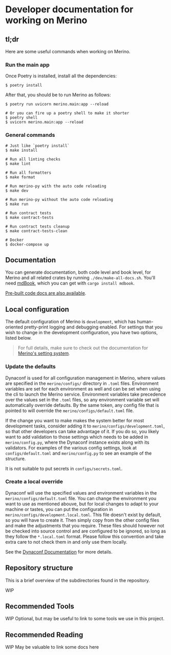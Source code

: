 # Developer documentation for working on Merino

## tl;dr

Here are some useful commands when working on Merino.

### Run the main app

Once Poetry is installed, install all the dependencies:

```
$ poetry install
```

After that, you should be to run Merino as follows:

```
$ poetry run uvicorn merino.main:app --reload

# Or you can fire up a poetry shell to make it shorter
$ poetry shell
$ uvicorn merino.main:app --reload
```

### General commands
```shell
# Just like `poetry install`
$ make install

# Run all linting checks
$ make lint

# Run all formatters
$ make format

# Run merino-py with the auto code reloading
$ make dev

# Run merino-py without the auto code reloading
$ make run

# Run contract tests
$ make contract-tests

# Run contract tests cleanup
$ make contract-tests-clean

# Docker 
$ docker-compose up
```

## Documentation

You can generate documentation, both code level and book level, for Merino and
all related crates by running `./dev/make-all-docs.sh`. You'll need [mdBook][],
which you can get with `cargo install mdbook`.

[Pre-built code docs are also available](/merino/rustdoc/).

[mdbook]: https://rust-lang.github.io/mdBook/

## Local configuration

The default configuration of Merino is `development`, which has human-oriented
pretty-print logging and debugging enabled. For settings that you wish to change in the
development configuration, you have two options, listed below.

> For full details, make sure to check out the documentation for
> [Merino's setting system](../ops.md).

### Update the defaults

Dynaconf is used for all configuration management in Merino, where 
values are specified in the `merino/configs/` directory in `.toml` files. Environment variables
are set for each environment as well and can be set when using the cli to launch the 
Merino service. 
Environment variables take precedence over the values set in the `.toml` files, so
any environment variable set will automatically override defaults. By the same token,
any config file that is pointed to will override the `merino/configs/default.toml` file.

If the change you want to make makes the system better for most development
tasks, consider adding it to `merino/configs/development.toml`, so that other developers
can take advantage of it. If you do so, you likely want to add validation to those settings
which needs to be added in `merino/config.py`, where the Dynaconf instance exists along 
with its validators. For examples of the various config settings, look at `configs/default.toml`
and `merino/config.py` to see an example of the structure.

It is not suitable to put secrets in `configs/secrets.toml`.

### Create a local override

Dynaconf will use the specified values and environment variables in the 
`merino/configs/default.toml` file. You can change the environment you 
want to use as mentioned abouve, but for local changes to adapt to your 
machine or tastes, you can put the configuration in `merino/configs/development.local.toml`. 
This file doesn't exist by default, so you will have to create it. 
Then simply copy from the other config files and make the adjustments
that you require. These files should however not be checked into source
control and are configured to be ignored, so long as they follow the `*.local.toml` 
format. Please follow this convention and take extra care to not check them in 
and only use them locally. 

See the [Dynaconf Documentation](https://www.dynaconf.com/) for more details. 

## Repository structure

This is a brief overview of the subdirectories found in the repository. 

WIP

## Recommended Tools

WIP 
Optional, but may be useful to link to some tools we use in this project.

## Recommended Reading

WIP
May be valuable to link some docs here